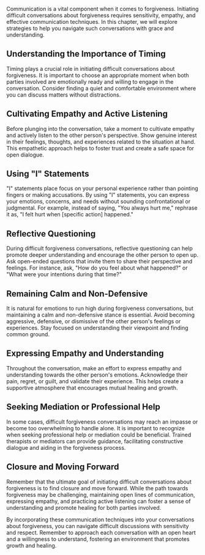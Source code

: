 
Communication is a vital component when it comes to forgiveness. Initiating difficult conversations about forgiveness requires sensitivity, empathy, and effective communication techniques. In this chapter, we will explore strategies to help you navigate such conversations with grace and understanding.

Understanding the Importance of Timing
--------------------------------------

Timing plays a crucial role in initiating difficult conversations about forgiveness. It is important to choose an appropriate moment when both parties involved are emotionally ready and willing to engage in the conversation. Consider finding a quiet and comfortable environment where you can discuss matters without distractions.

Cultivating Empathy and Active Listening
----------------------------------------

Before plunging into the conversation, take a moment to cultivate empathy and actively listen to the other person's perspective. Show genuine interest in their feelings, thoughts, and experiences related to the situation at hand. This empathetic approach helps to foster trust and create a safe space for open dialogue.

Using "I" Statements
--------------------

"I" statements place focus on your personal experience rather than pointing fingers or making accusations. By using "I" statements, you can express your emotions, concerns, and needs without sounding confrontational or judgmental. For example, instead of saying, "You always hurt me," rephrase it as, "I felt hurt when \[specific action\] happened."

Reflective Questioning
----------------------

During difficult forgiveness conversations, reflective questioning can help promote deeper understanding and encourage the other person to open up. Ask open-ended questions that invite them to share their perspective and feelings. For instance, ask, "How do you feel about what happened?" or "What were your intentions during that time?"

Remaining Calm and Non-Defensive
--------------------------------

It is natural for emotions to run high during forgiveness conversations, but maintaining a calm and non-defensive stance is essential. Avoid becoming aggressive, defensive, or dismissive of the other person's feelings or experiences. Stay focused on understanding their viewpoint and finding common ground.

Expressing Empathy and Understanding
------------------------------------

Throughout the conversation, make an effort to express empathy and understanding towards the other person's emotions. Acknowledge their pain, regret, or guilt, and validate their experience. This helps create a supportive atmosphere that encourages mutual healing and growth.

Seeking Mediation or Professional Help
--------------------------------------

In some cases, difficult forgiveness conversations may reach an impasse or become too overwhelming to handle alone. It is important to recognize when seeking professional help or mediation could be beneficial. Trained therapists or mediators can provide guidance, facilitating constructive dialogue and aiding in the forgiveness process.

Closure and Moving Forward
--------------------------

Remember that the ultimate goal of initiating difficult conversations about forgiveness is to find closure and move forward. While the path towards forgiveness may be challenging, maintaining open lines of communication, expressing empathy, and practicing active listening can foster a sense of understanding and promote healing for both parties involved.

By incorporating these communication techniques into your conversations about forgiveness, you can navigate difficult discussions with sensitivity and respect. Remember to approach each conversation with an open heart and a willingness to understand, fostering an environment that promotes growth and healing.
